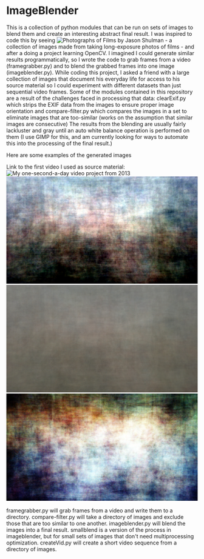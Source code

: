 # ImageBlender
This is a collection of python modules that can be run on sets of images to blend them and create an interesting abstract final result.
I was inspired to code this by seeing ![Photographs of Films](http://www.jasonshulmanstudio.com/photographs-of-films/) by Jason Shulman - a collection of images made from taking long-exposure photos of films - and after a doing a project learning OpenCV.
I imagined I could generate similar results programmatically, so I wrote the code to grab frames from a video (framegrabber.py) and to blend the grabbed frames into one image (imageblender.py).
While coding this project, I asked a friend with a large collection of images that document his everyday life for access to his source material so I could experiment with different datasets than just sequential video frames. 
Some of the modules contained in this repository are a result of the challenges faced in processing that data: clearExif.py which strips the EXIF data from the images to ensure proper image orientation
and compare-filter.py which compares the images in a set to eliminate images that are too-similar (works on the assumption that similar images are consecutive)
The results from the blending are usually fairly lackluster and gray until an auto white balance operation is performed on them (I use GIMP for this, and am currently looking for ways to automate this into the processing of the final result.)

Here are some examples of the generated images

Link to the first video I used as source material: ![My one-second-a-day video project from 2013](https://vimeo.com/87742679)
![The resulting image after white balance ](https://github.com/ncyates/ImageBlender/blob/master/samples/year2013wb.jpg)
![The pre-white-balanced image](https://github.com/ncyates/ImageBlender/blob/master/samples/year2013.jpg)
![Photos from my wedding day](https://github.com/ncyates/ImageBlender/blob/master/samples/weddingDay.jpg)

framegrabber.py will grab frames from a video and write them to a directory.
compare-filter.py will take a directory of images and exclude those that are too similar to one another.
imageblender.py will blend the images into a final result.
smallblend is a version of the process in imageblender, but for small sets of images that don't need multiprocessing optimization.
createVid.py will create a short video sequence from a directory of images.